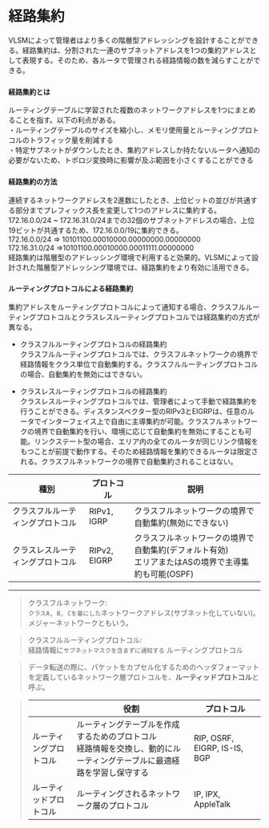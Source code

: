 # 経路集約
VLSMによって管理者はより多くの階層型アドレッシングを設計することができる。経路集約は、分割された一連のサブネットアドレスを1つの集約アドレスとして表現する。そのため、各ルータで管理される経路情報の数を減らすことができる。

### `経路集約とは`
ルーティングテーブルに学習された複数のネットワークアドレスを1つにまとめることを指す。以下の利点がある。  
・ルーティングテーブルのサイズを縮小し、メモリ使用量とルーティングプロトコルのトラフィック量を削減する  
・特定サブネットがダウンしたとき、集約アドレスしか持たないルータへ通知の必要がないため、トポロジ変換時に影響が及ぶ範囲を小さくすることができる

### `経路集約の方法`
連続するネットワークアドレスを2進数にしたとき、上位ビットの並びが共通する部分までプレフィックス長を変更して1つのアドレスに集約する。172.16.0.0/24 ~ 172.16.31.0/24までの32個のサブネットアドレスの場合、上位19ビットが共通するため、172.16.0.0/19に集約できる。  
172.16.0.0/24 => 10101100.00010000.00000000.00000000  
172.16.31.0/24 =>10101100.00010000.00011111.00000000  
経路集約は階層型のアドレッシング環境で利用すると効果的。VLSMによって設計された階層型アドレッシング環境では、経路集約をより有効に活用できる。

### `ルーティングプロトコルによる経路集約`
集約アドレスをルーティングプロトコルによって通知する場合、クラスフルルーティングプロトコルとクラスレスルーティングプロトコルでは経路集約の方式が異なる。

- クラスフルルーティングプロトコルの経路集約  
クラスフルルーティングプロトコルでは、クラスフルネットワークの境界で経路情報をクラス単位で自動集約する。クラスフルルーティングプロトコルの場合、自動集約を無効にはできない。

- クラスレスルーティングプロトコルの経路集約  
クラスレスルーティングプロトコルでは、管理者によって手動で経路集約を行うことができる。ディスタンスベクター型のRIPv3とEIGRPは、任意のルータでインターフェイス上で自由に主導集約が可能。クラスフルネットワークの境界で自動集約を行い、環境に応じて自動集約を無効にすることも可能。リンクステート型の場合、エリア内の全てのルータが同じリンク情報をもつことが前提で動作する。そのため経路情報を集約できるルータは限定される。クラスフルネットワークの境界で自動集約されることはない。

|種別                       |プロトコル    |説明                                          |
|--------------------------|------------|----------------------------------------------|
|クラスフルルーティングプロトコル|RIPv1, IGRP |クラスフルネットワークの境界で自動集約(無効にできない)|
|クラスレスルーティングプロトコル|RIPv2, EIGRP|クラスフルネットワークの境界で自動集約(デフォルト有効)</br>エリアまたはASの境界で主導集約も可能(OSPF)|

---
> クラスフルネットワーク:  
> `クラスA, B, Cを基にした`ネットワークアドレス(サブネット化していない)。メジャーネットワークともいう。

> クラスフルルーティングプロトコル:  
> 経路情報に`サブネットマスクを含まずに通知する` ルーティングプロトコル

> データ転送の際に、パケットをカプセル化するためのヘッダフォーマットを定義しているネットワーク層プロトコルを、**ルーティッドプロトコル**と呼ぶ。

> |                  |役割|プロトコル                                           |
> |------------------|---|---------------------------------------------------|
> |ルーティングプロトコル|ルーティングテーブルを作成するためのプロトコル</br>経路情報を交換し、動的にルーティングテーブルに最適経路を学習し保守する|RIP, OSRF, EIGRP, IS-IS, BGP|
> |ルーティッドプロトコル|ルーティングされるネットワーク層のプロトコル|IP, IPX, AppleTalk|

